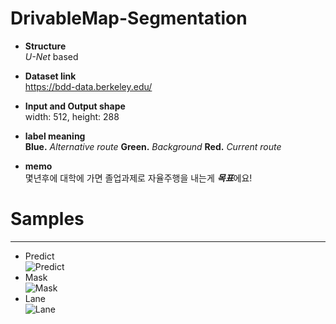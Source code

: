 # DrivableMap-Segmentation

* **Structure**  
*U-Net* based

* **Dataset link**  
https://bdd-data.berkeley.edu/


* **Input and Output shape**  
width: 512, height: 288


* **label meaning**  
**Blue.** *Alternative route* **Green.** *Background* **Red.** *Current route*  

* **memo**  
몇년후에 대학에 가면 졸업과제로 자율주행을 내는게 ***목표***에요!

# Samples
--------
* Predict  
![Predict](https://user-images.githubusercontent.com/52787702/76678225-5dac2600-6619-11ea-970d-d41d41afe0ec.gif)
* Mask  
![Mask](https://user-images.githubusercontent.com/52787702/76678227-613fad00-6619-11ea-946b-a7cb561b8fc2.gif)
* Lane  
![Lane](https://user-images.githubusercontent.com/52787702/76678485-cbf1e800-661b-11ea-98b9-7e2df1577ce8.gif)
